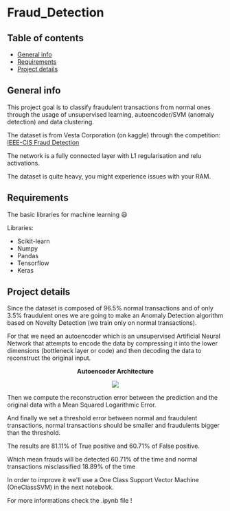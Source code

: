 # Fraud_Detection

## Table of contents
* [General info](#general-info)
* [Requirements](#requirements)
* [Project details](#project-details)

## General info

This project goal is to classify fraudulent transactions from normal ones through the usage of unsupervised learning, autoencoder/SVM (anomaly detection) and data clustering.

The dataset is from Vesta Corporation (on kaggle) through the competition: <a href= https://www.kaggle.com/c/ieee-fraud-detection> IEEE-CIS Fraud Detection</a>

The network is a fully connected layer with L1 regularisation and relu activations.

The dataset is quite heavy, you might experience issues with your RAM.

## Requirements

The basic libraries for machine learning 😃

Libraries:
* Scikit-learn
* Numpy
* Pandas
* Tensorflow
* Keras

## Project details

Since the dataset is composed of 96.5% normal transactions and of only 3.5% fraudulent ones we are going to make an Anomaly Detection algorithm based on Novelty Detection (we train only on normal transactions).

For that we need an autoencoder which is an unsupervised Artificial Neural Network that attempts to encode the data by compressing it into the lower dimensions (bottleneck layer or code) and then decoding the data to reconstruct the original input.

<p align="center"> <b>Autoencoder Architecture</b> </p>
<p align="center">
<img src="https://user-images.githubusercontent.com/65224852/143266758-c5f101bc-1787-4694-a30c-596f8b5df599.png">
</p>

Then we compute the reconstruction error between the prediction and the original data with a Mean Squared Logarithmic Error.

And finally we set a threshold error between normal and fraudulent transactions, normal transactions should be smaller and fraudulents bigger than the threshold.

The results are 81.11% of True positive and 60.71% of False positive.

Which mean frauds will be detected 60.71% of the time and normal transactions misclassified 18.89% of the time

In order to improve it we'll use a One Class Support Vector Machine (OneClassSVM) in the next notebook.

For more informations check the .ipynb file !
